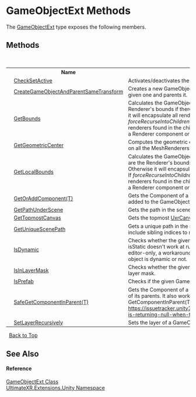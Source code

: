 # GameObjectExt Methods
 

The <a href="T_UltimateXR_Extensions_Unity_GameObjectExt">GameObjectExt</a> type exposes the following members.


## Methods
&nbsp;<table><tr><th></th><th>Name</th><th>Description</th></tr><tr><td>![Public method](media/pubmethod.gif "Public method")![Static member](media/static.gif "Static member")</td><td><a href="M_UltimateXR_Extensions_Unity_GameObjectExt_CheckSetActive">CheckSetActive</a></td><td>
Activates/deactivates the object if it isn't active already.</td></tr><tr><td>![Public method](media/pubmethod.gif "Public method")![Static member](media/static.gif "Static member")</td><td><a href="M_UltimateXR_Extensions_Unity_GameObjectExt_CreateGameObjectAndParentSameTransform">CreateGameObjectAndParentSameTransform</a></td><td>
Creates a new GameObject in the exact same position as the given one and parents it.</td></tr><tr><td>![Public method](media/pubmethod.gif "Public method")![Static member](media/static.gif "Static member")</td><td><a href="M_UltimateXR_Extensions_Unity_GameObjectExt_GetBounds">GetBounds</a></td><td>
Calculates the GameObjectBounds. The bounds are the Renderer's bounds if there is one in the GameObject. Otherwise it will encapsulate all renderers found in the children. If *forceRecurseIntoChildren* is true, it will also encapsulate all renderers found in the children no matter if the GameObject has a Renderer component or not.</td></tr><tr><td>![Public method](media/pubmethod.gif "Public method")![Static member](media/static.gif "Static member")</td><td><a href="M_UltimateXR_Extensions_Unity_GameObjectExt_GetGeometricCenter">GetGeometricCenter</a></td><td>
Computes the geometric center of the given GameObject based on all the MeshRenderers in the hierarchy.</td></tr><tr><td>![Public method](media/pubmethod.gif "Public method")![Static member](media/static.gif "Static member")</td><td><a href="M_UltimateXR_Extensions_Unity_GameObjectExt_GetLocalBounds">GetLocalBounds</a></td><td>
Calculates the GameObjectBounds in local space. The bounds are the Renderer's bounds if there is one in the GameObject. Otherwise it will encapsulate all renderers found in the children. If *forceRecurseIntoChildren* is true, it will also encapsulate all renderers found in the children no matter if the GameObject has a Renderer component or not.</td></tr><tr><td>![Public method](media/pubmethod.gif "Public method")![Static member](media/static.gif "Static member")</td><td><a href="M_UltimateXR_Extensions_Unity_GameObjectExt_GetOrAddComponent__1">GetOrAddComponent(T)</a></td><td>
Gets the Component of a given type. If it doesn't exist, it is added to the GameObject.</td></tr><tr><td>![Public method](media/pubmethod.gif "Public method")![Static member](media/static.gif "Static member")</td><td><a href="M_UltimateXR_Extensions_Unity_GameObjectExt_GetPathUnderScene">GetPathUnderScene</a></td><td>
Gets the path in the scene of the given GameObject.</td></tr><tr><td>![Public method](media/pubmethod.gif "Public method")![Static member](media/static.gif "Static member")</td><td><a href="M_UltimateXR_Extensions_Unity_GameObjectExt_GetTopmostCanvas">GetTopmostCanvas</a></td><td>
Gets the topmost <a href="T_UltimateXR_UI_UnityInputModule_UxrCanvas">UxrCanvas</a> upwards in the hierarchy if it exists.</td></tr><tr><td>![Public method](media/pubmethod.gif "Public method")![Static member](media/static.gif "Static member")</td><td><a href="M_UltimateXR_Extensions_Unity_GameObjectExt_GetUniqueScenePath">GetUniqueScenePath</a></td><td>
Gets a unique path in the scene for the given GameObject. It will include sibling indices to make it unique.</td></tr><tr><td>![Public method](media/pubmethod.gif "Public method")![Static member](media/static.gif "Static member")</td><td><a href="M_UltimateXR_Extensions_Unity_GameObjectExt_IsDynamic">IsDynamic</a></td><td>
Checks whether the given GameObject is dynamic. Since isStatic doesn't work at runtime due to the static flags being editor-only, a workaround is required to try to find out if an object is dynamic or not.</td></tr><tr><td>![Public method](media/pubmethod.gif "Public method")![Static member](media/static.gif "Static member")</td><td><a href="M_UltimateXR_Extensions_Unity_GameObjectExt_IsInLayerMask">IsInLayerMask</a></td><td>
Checks whether the given GameObject's layer is present in a layer mask.</td></tr><tr><td>![Public method](media/pubmethod.gif "Public method")![Static member](media/static.gif "Static member")</td><td><a href="M_UltimateXR_Extensions_Unity_GameObjectExt_IsPrefab">IsPrefab</a></td><td>
Checks if the given GameObject is a prefab.</td></tr><tr><td>![Public method](media/pubmethod.gif "Public method")![Static member](media/static.gif "Static member")</td><td><a href="M_UltimateXR_Extensions_Unity_GameObjectExt_SafeGetComponentInParent__1">SafeGetComponentInParent(T)</a></td><td>
Gets the Component of a given type in the GameObject or any of its parents. It also works on prefabs, where regular GetComponentInParent(Type, Boolean) will not work: https://issuetracker.unity3d.com/issues/getcomponentinparent-is-returning-null-when-the-gameobject-is-a-prefab</td></tr><tr><td>![Public method](media/pubmethod.gif "Public method")![Static member](media/static.gif "Static member")</td><td><a href="M_UltimateXR_Extensions_Unity_GameObjectExt_SetLayerRecursively">SetLayerRecursively</a></td><td>
Sets the layer of a GameObject and all its children.</td></tr></table>&nbsp;
<a href="#gameobjectext-methods">Back to Top</a>

## See Also


#### Reference
<a href="T_UltimateXR_Extensions_Unity_GameObjectExt">GameObjectExt Class</a><br /><a href="N_UltimateXR_Extensions_Unity">UltimateXR.Extensions.Unity Namespace</a><br />